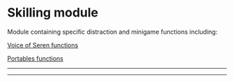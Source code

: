 # Skilling module

Module containing specific distraction and minigame functions including:<a href="skilling/vos">Voice of Seren functions</a><a href="skilling/portables">Portables functions</a>



* * *


* * *










